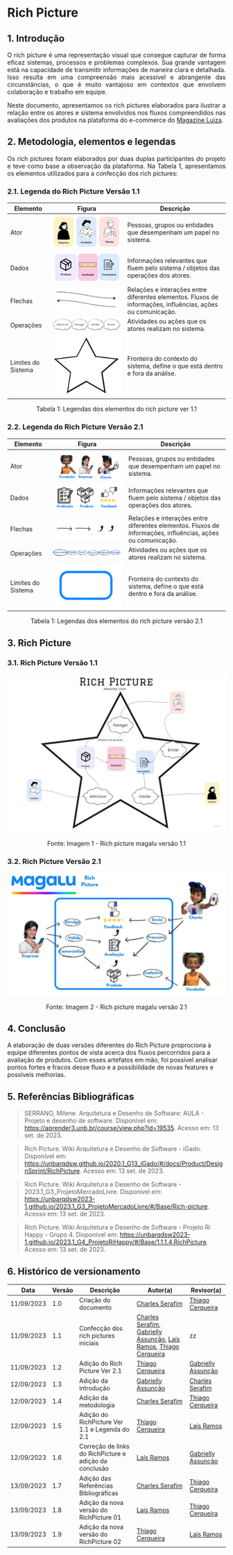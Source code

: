 # Rich Picture

## 1. Introdução

<p align="justify">
O rich picture é uma representação visual que consegue capturar de forma eficaz sistemas, processos e problemas complexos. Sua grande vantagem está na capacidade de transmitir informações de maneira clara e detalhada.
Isso resulta em uma compreensão mais acessível e abrangente das circunstâncias, o que é muito vantajoso em contextos que envolvem colaboração e trabalho em equipe.
</p>

<p align="justify">
Neste documento, apresentamos os rich pictures elaborados para ilustrar a relação entre os atores e sistema envolvidos nos fluxos compreendidos nas avaliações dos produtos na plataforma do e-commerce do <a href="https://magazineluiza.com.br/">Magazine Luiza</a>.
</p>

## 2. Metodologia, elementos e legendas

<p align="justify">
Os rich pictures foram elaborados por duas duplas participantes do projeto e teve como base a observação da plataforma. Na Tabela 1, apresentamos os elementos utilizados para a confecção dos rich pictures:
</p>

### 2.1. Legenda do Rich Picture Versão 1.1

| Elemento | Figura | Descrição |
| -------- | ------ | --------- |
| Ator | ![Atores](../Assets/rich_picture_atores_1.png)| Pessoas, grupos ou entidades que desempenham um papel no sistema. |
| Dados | ![Dados](../Assets/dadosVersao2.png) | Informações relevantes que fluem pelo sistema / objetos das operações dos atores. |
| Flechas | ![Flechas](../Assets/rich_picture_flechas_1.png) | Relações e interações entre diferentes elementos. Fluxos de informações, influências, ações ou comunicação. |
| Operações | ![Operações](../Assets/rich_picture_operacoes_1.png) | Atividades ou ações que os atores realizam no sistema. |
| Limites do Sistema | ![Limites do Sistema](../Assets/rich_picture_sistema_1.png) | Fronteira do contexto do sistema, define o que está dentro e fora da análise. |

<div style="text-align: center">
<p>Tabela 1: Legendas dos elementos do rich picture ver 1.1 </p>
</div>

### 2.2. Legenda do Rich Picture Versão 2.1

| Elemento | Figura | Descrição |
| -------- | ------ | --------- |
| Ator | ![Atores](../Assets/rich_picture_atores_2.png)| Pessoas, grupos ou entidades que desempenham um papel no sistema. |
| Dados | ![Dados](../Assets/rich_picture_dados_2.png) | Informações relevantes que fluem pelo sistema / objetos das operações dos atores. |
| Flechas | ![Flechas](../Assets/rich_picture_flechas_2.png) | Relações e interações entre diferentes elementos. Fluxos de informações, influências, ações ou comunicação. |
| Operações | ![Operações](../Assets/rich_picture_operacoes_2.png) | Atividades ou ações que os atores realizam no sistema. |
| Limites do Sistema | ![Limites do Sistema](../Assets/rich_picture_sistema_2.png) | Fronteira do contexto do sistema, define o que está dentro e fora da análise. |

<div style="text-align: center">
<p>Tabela 1: Legendas dos elementos do rich picture versão 2.1 </p>
</div>


## 3. Rich Picture

### 3.1. Rich Picture Versão 1.1
 <img src="../Assets/Rich-Magalu-01-versao2.jpg">
 
 <div style="text-align: center">
<p>Fonte: Imagem 1 - Rich picture magalu versão 1.1 </p>
</div>

### 3.2. Rich Picture Versão 2.1
 <img src="../Assets/Rich-Magalu-02-versao2.jpg">
 
 <div style="text-align: center">
<p>Fonte: Imagem 2 - Rich picture magalu versão 2.1 </p>
</div>

## 4. Conclusão
A elaboração de duas versões diferentes do Rich Picture  proprociona à equipe diferentes pontos de vista acerca dos fluxos percorridos para a avaliação de produtos. Com esses artefatos em mão, foi possível analisar pontos fortes e fracos desse fluxo e a possibilidade de novas features e possíveis melhorias.

## 5. Referências Bibliográficas

> SERRANO, Milene. Arquitetura e Desenho de Software: AULA - Projeto e desenho de software. Disponível em: <https://aprender3.unb.br/course/view.php?id=19535>. Acesso em: 13 set. de 2023.

> Rich Picture. Wiki Arquitetura e Desenho de Software - iGado. Disponível em: <https://unbarqdsw.github.io/2020.1_G13_iGado/#/docs/Product/DesignSprint/RichPicture>. Acesso em: 13 set. de 2023.

> Rich Picture. Wiki Arquitetura e Desenho de Software - 2023.1_G3_ProjetoMercadoLivre. Disponível em: <https://unbarqdsw2023-1.github.io/2023.1_G3_ProjetoMercadoLivre/#/Base/Rich-picture>. Acesso em: 13 set. de 2023.

> Rich Picture. Wiki Arquitetura e Desenho de Software - Projeto Ri Happy - Grupo 4. Disponível em: <https://unbarqdsw2023-1.github.io/2023.1_G4_ProjetoRiHappy/#/Base/1.1.1.4.RichPicture>. Acesso em: 13 set. de 2023.

## 6. Histórico de versionamento

|    Data    | Versão |      Descrição       |                   Autor(a)                    |                   Revisor(a)                    |
| ---------- | ------ | -------------------- | --------------------------------------------- | ----------------------------------------------- |
| 11/09/2023 |  1.0   | Criação do documento | [Charles Serafim](https://github.com/charles-serafim) | [Thiago Cerqueira](https://github.com/Thiago-Cerq) |
| 11/09/2023 |  1.1   | Confecção dos rich pictures iniciais | [Charles Serafim](https://github.com/charles-serafim), [Gabrielly Assunção](https://github.com/GabriellyAssuncao), [Laís Ramos](https://github.com/laisramos123), [Thiago Cerqueira](https://github.com/Thiago-Cerq) | zz
| 11/09/2023 |  1.2   | Adição do Rich Picture Ver 2.1 | [Thiago Cerqueira](https://github.com/Thiago-Cerq) | [Gabrielly Assunção](https://github.com/GabriellyAssuncao) |
| 12/09/2023 |  1.3   | Adição da introdução | [Gabrielly Assunção](https://github.com/GabriellyAssuncao) | [Charles Serafim](https://github.com/charles-serafim) |
| 12/09/2023 |  1.4   | Adição da metodologia | [Charles Serafim](https://github.com/charles-serafim) | [Thiago Cerqueira](https://github.com/Thiago-Cerq) |
| 12/09/2023 |  1.5   | Adição do RichPicture Ver 1.1 e Legenda do 2.1  | [Thiago Cerqueira](https://github.com/Thiago-Cerq) | [Laís Ramos](https://github.com/laisramos123) | 
| 12/09/2023 |  1.6   | Correção de links do RichPicture e adição da conclusão | [Laís Ramos](https://github.com/laisramos123) | [Gabrielly Assunção](https://github.com/GabriellyAssuncao) |
| 13/09/2023 |  1.7   | Adição das Referências Bibliográficas | [Charles Serafim](https://github.com/charles-serafim) | [Thiago Cerqueira](https://github.com/Thiago-Cerq) |
| 13/09/2023 |  1.8   | Adição da nova versão do RichPicture 01 |  [Laís Ramos](https://github.com/laisramos123) |[Thiago Cerqueira](https://github.com/Thiago-Cerq) |
| 13/09/2023 |  1.9   | Adição da nova versão do RichPicture 02 |[Thiago Cerqueira](https://github.com/Thiago-Cerq) |[Laís Ramos](https://github.com/laisramos123) |
